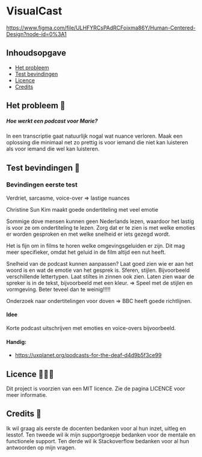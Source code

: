 # VisualCast

https://www.figma.com/file/ULHFYRCsPAdRCFoixma86Y/Human-Centered-Design?node-id=0%3A1

## Inhoudsopgave

- [Het probleem](#het-probleem-)
- [Test bevindingen](#test-bevindingen-)
- [Licence](#licence-)
- [Credits](#credits-)

## Het probleem 🤨
##### Hoe werkt een podcast voor Marie?
In een transcriptie gaat natuurlijk nogal wat nuance verloren. Maak een oplossing die minimaal net zo prettig is voor iemand die niet kan luisteren als voor iemand die wel kan luisteren.

## Test bevindingen 🧪
### Bevindingen eerste test
Verdriet, sarcasme, voice-over => lastige nuances

Christine Sun Kim maakt goede ondertiteling met veel emotie

Sommige dove mensen kunnen geen Nederlands lezen, waardoor het lastig is voor ze om ondertiteling te lezen.
Zorg dat er te zien is met welke emoties er worden gesproken en met welke snelheid er iets gezegd wordt.

Het is fijn om in films te horen welke omgevingsgeluiden er zijn. Dit mag meer specifieker, omdat het geluid in de film altijd een nut heeft.

Snelheid van de podcast kunnen aanpassen? Laat goed zien wie er aan het woord is en wat de emotie van het gesprek is. Sferen, stijlen. Bijvoorbeeld verschillende lettertypen. Laat stiltes in zinnen ook zien. Laten zien waar de spreker is in de tekst, bijvoorbeeld met een kleur. => Speel met de stijlen en vormgeving. Beter teveel dan te weinig!!!!!

Onderzoek naar ondertitelingen voor doven => BBC heeft goede richtlijnen.

#### Idee 
Korte podcast uitschrijven met emoties en voice-overs bijvoorbeeld.

#### Handig:
- https://uxplanet.org/podcasts-for-the-deaf-d4d9b5f3ce99

## Licence 👨🏻‍⚖️

Dit project is voorzien van een MIT licence. Zie de pagina LICENCE voor meer informatie.

## Credits 📣

Ik wil graag als eerste de docenten bedanken voor al hun inzet, uitleg en lesstof. Ten tweede wil ik mijn supportgroepje bedanken voor de mentale en functionele support. Ten derde wil ik Stackoverflow bedanken voor al hun antwoorden op mijn vragen.